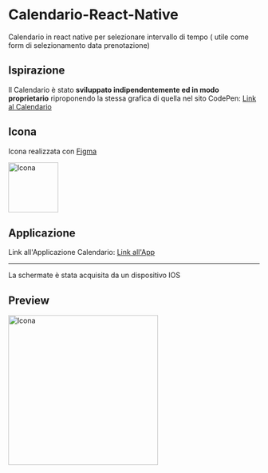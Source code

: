 # Calendario-React-Native

Calendario in react native per selezionare intervallo di tempo ( utile come form di selezionamento data prenotazione)

## Ispirazione

Il Calendario è stato **sviluppato indipendentemente ed in modo proprietario** riproponendo la stessa grafica di quella nel sito CodePen: [Link al Calendario](https://codepen.io/sawyer22/pen/ddYroL) 


## Icona

Icona realizzata con [Figma](https://www.figma.com/)   

<img src="https://github.com/vittorioPiotti/Calendario-React-Native/blob/main/icona.png" alt="Icona" width="100"/>


## Applicazione

Link all'Applicazione Calendario: [Link all'App](https://ygmq5s.csb.app/Calendario)  

---

La schermate è stata acquisita da un dispositivo IOS 

## Preview
<img src="https://github.com/vittorioPiotti/Calendario-React-Native/blob/main/screenshot.PNG" alt="Icona" width="300"/>


